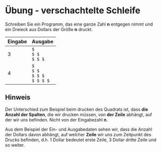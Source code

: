 # Übung - verschachtelte Schleife

Schreiben Sie ein Programm, das eine ganze Zahl **n** entgegen nimmt und ein Dreieck aus Dollars der Größe **n** druckt.

|Eingabe|Ausgabe|
|-------|-------|
|3|```$```<br>```$ $```<br>```$ $ $```|
|4|```$```<br>```$ $```<br>```$ $ $```<br>```$ $ $ $```|

## Hinweis

 Der Unterschied zum Beispiel beim drucken des Quadrats ist, dass **die Anzahl der Spalten**, die wir drucken müssen, von **der Zeile** abhängt, auf der wir uns befinden. Nicht von der Eingabezahl **n**.
 
 Aus dem Beispiel der Ein- und Ausgabedaten sehen wir, dass die Anzahl der Dollars davon abhängt, auf welcher **Zeile** wir uns zum Zeitpunkt des Drucks befinden, d.h. 1 Dollar bedeutet erste Zeile, 3 Dollar dritte Zeile und so weiter.
 